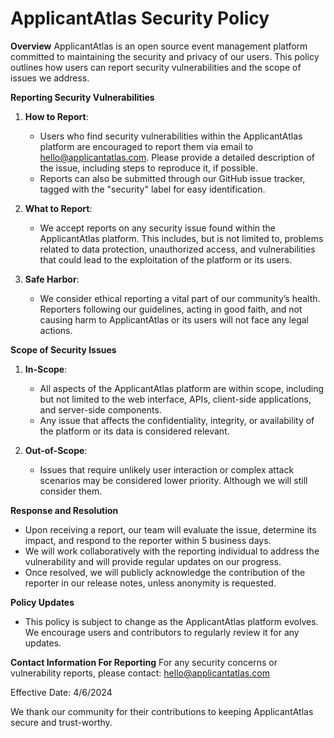 # ApplicantAtlas Security Policy

**Overview**
ApplicantAtlas is an open source event management platform committed to maintaining the security and privacy of our users. This policy outlines how users can report security vulnerabilities and the scope of issues we address.

**Reporting Security Vulnerabilities**
1. **How to Report**:
   - Users who find security vulnerabilities within the ApplicantAtlas platform are encouraged to report them via email to hello@applicantatlas.com. Please provide a detailed description of the issue, including steps to reproduce it, if possible.
   - Reports can also be submitted through our GitHub issue tracker, tagged with the "security" label for easy identification.

2. **What to Report**:
   - We accept reports on any security issue found within the ApplicantAtlas platform. This includes, but is not limited to, problems related to data protection, unauthorized access, and vulnerabilities that could lead to the exploitation of the platform or its users.

3. **Safe Harbor**:
   - We consider ethical reporting a vital part of our community’s health. Reporters following our guidelines, acting in good faith, and not causing harm to ApplicantAtlas or its users will not face any legal actions.

**Scope of Security Issues**
1. **In-Scope**:
   - All aspects of the ApplicantAtlas platform are within scope, including but not limited to the web interface, APIs, client-side applications, and server-side components.
   - Any issue that affects the confidentiality, integrity, or availability of the platform or its data is considered relevant.

2. **Out-of-Scope**:
   - Issues that require unlikely user interaction or complex attack scenarios may be considered lower priority. Although we will still consider them.

**Response and Resolution**
- Upon receiving a report, our team will evaluate the issue, determine its impact, and respond to the reporter within 5 business days.
- We will work collaboratively with the reporting individual to address the vulnerability and will provide regular updates on our progress.
- Once resolved, we will publicly acknowledge the contribution of the reporter in our release notes, unless anonymity is requested.

**Policy Updates**
- This policy is subject to change as the ApplicantAtlas platform evolves. We encourage users and contributors to regularly review it for any updates.

**Contact Information For Reporting**
For any security concerns or vulnerability reports, please contact: hello@applicantatlas.com

Effective Date: 4/6/2024

We thank our community for their contributions to keeping ApplicantAtlas secure and trust-worthy.
